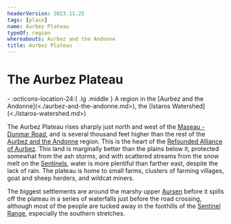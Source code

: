```yaml
---
headerVersion: 2023.11.25
tags: [place]
name: Aurbez Plateau
typeOf: region
whereabouts: Aurbez and the Andonne
title: Aurbez Plateau
---
```

# The Aurbez Plateau
<div class="grid cards ext-narrow-margin ext-one-column" markdown>
-    :octicons-location-24:{ .lg .middle } A region in the [Aurbez and the Andonne](<./aurbez-and-the-andonne.md>), the [Istaros Watershed](<./istaros-watershed.md>)  
</div>


The Aurbez Plateau rises sharply just north and west of the [Maseau - Dunmar Road](<../greater-sembara/roads/maseau-dunmar-road.md>), and is several thousand feet higher than the rest of the [Aurbez and the Andonne](<./aurbez-and-the-andonne.md>) region. This is the heart of the [Refounded Alliance of Aurbez](<../greater-sembara/refounded-alliance-of-aurbez/refounded-alliance-of-aurbez.md>). This land is marginally better than the plains below it, protected somewhat from the ash storms, and with scattered streams from the snow melt on the [Sentinels](<../sentinel-range/sentinel-range.md>), water is more plentiful than farther east, despite the lack of rain. The plateau is home to small farms, clusters of farming villages, goat and sheep herders, and wildcat miners. 

The biggest settlements are around the marshy upper [Aursen](<rivers/aursen.md>) before it spills off the plateau in a series of waterfalls just before the road crossing, although most of the people are tucked away in the foothills of the [Sentinel Range](<../sentinel-range/sentinel-range.md>), especially the southern stretches.